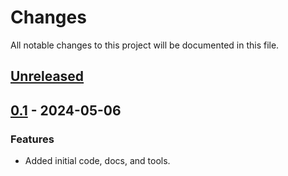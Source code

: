 # Changes

All notable changes to this project will be documented in this file.

## [Unreleased](https://github.com/tylerh111/pydantic-pint/compare/0.0...main)

<!-- release notes -->

## [0.1](https://github.com/tylerh111/pydantic-pint/releases/tag/0.1) - 2024-05-06


### Features

- Added initial code, docs, and tools.
